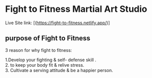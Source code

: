 # Fight to Fitness Martial Art Studio

Live Site link:  [(https://fight-to-fitness.netlify.app/)]

## purpose of Fight to Fitness

3 reason for why fight to fitness:

1.Develop your fighting & self- defense skill .\
2. to keep your body fit & relive stress. \
3. Cultivate a serving attitude & be a happier person. 

